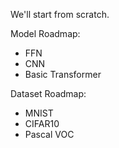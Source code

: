 We'll start from scratch.

Model Roadmap:
- FFN
- CNN
- Basic Transformer

Dataset Roadmap:
- MNIST
- CIFAR10
- Pascal VOC
